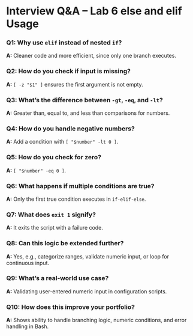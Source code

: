 # Interview Q&A – Lab 6 else and elif Usage

### Q1: Why use `elif` instead of nested `if`?
**A:** Cleaner code and more efficient, since only one branch executes.

### Q2: How do you check if input is missing?
**A:** `[ -z "$1" ]` ensures the first argument is not empty.

### Q3: What’s the difference between `-gt`, `-eq`, and `-lt`?
**A:** Greater than, equal to, and less than comparisons for numbers.

### Q4: How do you handle negative numbers?
**A:** Add a condition with `[ "$number" -lt 0 ]`.

### Q5: How do you check for zero?
**A:** `[ "$number" -eq 0 ]`.

### Q6: What happens if multiple conditions are true?
**A:** Only the first true condition executes in `if-elif-else`.

### Q7: What does `exit 1` signify?
**A:** It exits the script with a failure code.

### Q8: Can this logic be extended further?
**A:** Yes, e.g., categorize ranges, validate numeric input, or loop for continuous input.

### Q9: What’s a real-world use case?
**A:** Validating user-entered numeric input in configuration scripts.

### Q10: How does this improve your portfolio?
**A:** Shows ability to handle branching logic, numeric conditions, and error handling in Bash.

